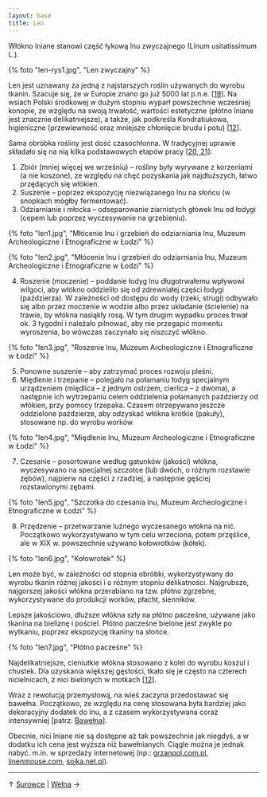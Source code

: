 ```yaml
---
layout: base
title: Len
---
```


Włókno lniane stanowi część łykową lnu zwyczajnego (Linum usitatissimum L.).

{% foto "len-rys1.jpg", "Len zwyczajny" %}

Len jest uznawany za jedną z najstarszych roślin używanych do wyrobu tkanin. Szacuje się, że w Europie znano go już 5000 lat p.n.e. [[19][bibliografia]]. Na wsiach Polski środkowej w dużym stopniu wyparł powszechnie wcześniej konopie, ze względu na swoją trwałość, wartości estetyczne (płótno lniane jest znacznie delikatniejsze), a także, jak podkreśla Kondratiukowa, higieniczne (przewiewność oraz mniejsze chłonięcie brudu i potu) [[12][bibliografia]].

Sama obróbka rośliny jest dość czasochłonna. W tradycyjnej uprawie składało się na nią kilka podstawowych etapów pracy [[20, 21][bibliografia]]:

1. Zbiór (mniej więcej we wrześniu) – rośliny były wyrywane z korzeniami (a nie koszone), ze względu na chęć pozyskania jak najdłuższych, łatwo przędących się włókien.
2. Suszenie – poprzez ekspozycję niezwiązanego lnu na słońcu (w snopkach mógłby fermentować).
3. Odziarnianie i młocka – odseparowanie ziarnistych główek lnu od łodygi (cepem lub poprzez wyczesywanie na grzebieniu).

{% foto "len1.jpg", "Młócenie lnu i grzebień do odziarniania lnu, Muzeum Archeologiczne i Etnograficzne w Łodzi" %}

{% foto "len2.jpg", "Młócenie lnu i grzebień do odziarniania lnu, Muzeum Archeologiczne i Etnograficzne w Łodzi" %}

4. Roszenie (moczenie) – poddanie łodyg lnu długotrwałemu wpływowi wilgoci, aby włókno oddzieliło się od zdrewniałej części łodygi (paździerza). W zależności od dostępu do wody (rzeki, strugi) odbywało się albo przez moczenie w wodzie albo przez układanie (ścielenie) na trawie, by włókna nasiąkły rosą. W tym drugim wypadku proces trwał ok. 3 tygodni i należało pilnować, aby nie przegapić momentu wyroszenia, bo wówczas zaczynało się niszczyć włókno. 

{% foto "len3.jpg", "Roszenie lnu, Muzeum Archeologiczne i Etnograficzne w Łodzi" %}

5. Ponowne suszenie – aby zatrzymać proces rozwoju pleśni.
6. Międlenie i trzepanie – polegało na połamaniu łodyg specjalnym urządzeniem (międlica – z jednym ostrzem, cierlica – z dwoma), a następnie ich wytrzepaniu celem oddzielenia połamanych paździerzy od włókien, przy pomocy trzepaka.
Czasem otrzepywano jeszcze oddzielone paździerze, aby odzyskać włókna krótkie (pakuły), stosowane np. do wyrobu worków. 

{% foto "len4.jpg", "Międlenie lnu, Muzeum Archeologiczne i Etnograficzne w Łodzi" %}

7. Czesanie – posortowane według gatunków (jakości) włókna, wyczesywano na specjalnej szczotce (lub dwóch, o różnym rozstawie zębów), najpierw na części z rzadziej, a następnie gęściej rozstawionymi zębami.

{% foto "len5.jpg", "Szczotka do czesania lnu, Muzeum Archeologiczne i Etnograficzne w Łodzi" %}

8. Przędzenie – przetwarzanie luźnego wyczesanego włókna na nić. Początkowo wykorzystywano w tym celu wrzeciona, potem przęślice, ale w XIX w. powszechnie używano kołowrotków (kółek).

{% foto "len6.jpg", "Kołowrotek" %}

Len może być, w zależności od stopnia obróbki, wykorzystywany do wyrobu tkanin różnej jakości i o różnym stopniu delikatności. Najgrubsze, najgorszej jakości włókna przerabiano na tzw. płótno zgrzebne, wykorzystywane do produkcji worków, płacht, sienników.

Lepsze jakościowo, dłuższe włókna szły na płótno pacześne, używane jako tkanina na bieliznę i pościel. Płótno pacześne bielone jest zwykle po wytkaniu, poprzez ekspozycję tkaniny na słońce.

{% foto "len7.jpg", "Płótno pacześne" %}

Najdelikatniejsze, cieniutkie włókna stosowano z kolei do wyrobu koszul i chustek. Dla uzyskania większej gęstości, tkało się je często na czterech nicielnicach, z nici bielonych w motkach [[12][bibliografia]].

Wraz z rewolucją przemysłową, na wieś zaczyna przedostawać się bawełna. Początkowo, ze względu na cenę stosowana była bardziej jako dekoracyjny dodatek do lnu, a z czasem wykorzystywana coraz intensywniej [patrz: [Bawełna](#bawe%C5%82na)].

Obecnie, nici lniane nie są dostępne aż tak powszechnie jak niegdyś, a w dodatku ich cena jest wyższa niż bawełnianych. Ciągle można je jednak nabyć. m.in. w sprzedaży internetowej (np.: [grzanpol.com.pl](http://grzanpol.com.pl), [linenmouse.com](http://www.linenmouse.com), [sojka.net.pl](http://www.sojka.net.pl)).

---

↑ [Surowce](/surowce/) | [Wełna](/surowce/welna/) →

[bibliografia]: /slowniczek-i-bibliografia/#bibliografia